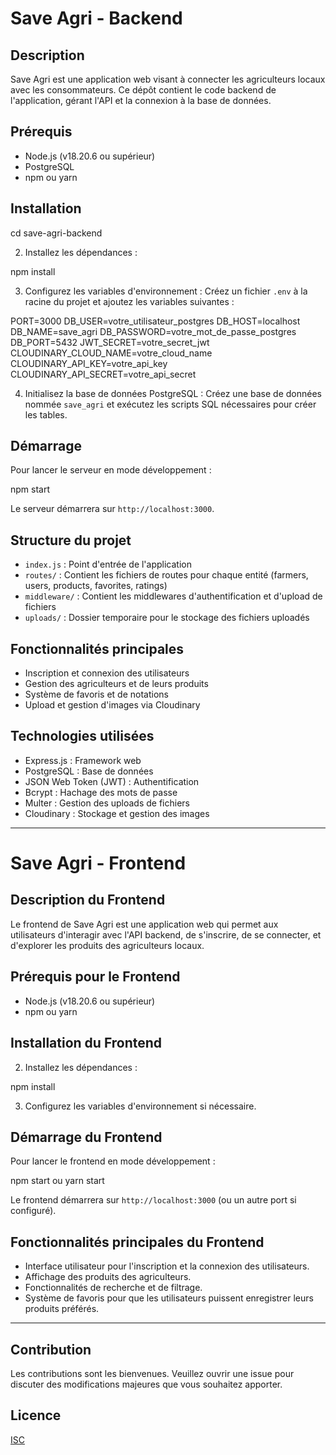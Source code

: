 # Save Agri - Backend

## Description
Save Agri est une application web visant à connecter les agriculteurs locaux avec les consommateurs. Ce dépôt contient le code backend de l'application, gérant l'API et la connexion à la base de données.

## Prérequis
- Node.js (v18.20.6 ou supérieur)
- PostgreSQL
- npm ou yarn

## Installation

cd save-agri-backend


2. Installez les dépendances :

npm install


3. Configurez les variables d'environnement :
Créez un fichier `.env` à la racine du projet et ajoutez les variables suivantes :

PORT=3000
DB_USER=votre_utilisateur_postgres
DB_HOST=localhost
DB_NAME=save_agri
DB_PASSWORD=votre_mot_de_passe_postgres
DB_PORT=5432
JWT_SECRET=votre_secret_jwt
CLOUDINARY_CLOUD_NAME=votre_cloud_name
CLOUDINARY_API_KEY=votre_api_key
CLOUDINARY_API_SECRET=votre_api_secret


4. Initialisez la base de données PostgreSQL :
Créez une base de données nommée `save_agri` et exécutez les scripts SQL nécessaires pour créer les tables.

## Démarrage

Pour lancer le serveur en mode développement :

npm start

Le serveur démarrera sur `http://localhost:3000`.

## Structure du projet

- `index.js` : Point d'entrée de l'application
- `routes/` : Contient les fichiers de routes pour chaque entité (farmers, users, products, favorites, ratings)
- `middleware/` : Contient les middlewares d'authentification et d'upload de fichiers
- `uploads/` : Dossier temporaire pour le stockage des fichiers uploadés

## Fonctionnalités principales

- Inscription et connexion des utilisateurs
- Gestion des agriculteurs et de leurs produits
- Système de favoris et de notations
- Upload et gestion d'images via Cloudinary

## Technologies utilisées

- Express.js : Framework web
- PostgreSQL : Base de données
- JSON Web Token (JWT) : Authentification
- Bcrypt : Hachage des mots de passe
- Multer : Gestion des uploads de fichiers
- Cloudinary : Stockage et gestion des images

---

# Save Agri - Frontend

## Description du Frontend
Le frontend de Save Agri est une application web qui permet aux utilisateurs d'interagir avec l'API backend, de s'inscrire, de se connecter, et d'explorer les produits des agriculteurs locaux.

## Prérequis pour le Frontend
- Node.js (v18.20.6 ou supérieur)
- npm ou yarn

## Installation du Frontend


2. Installez les dépendances :

npm install


3. Configurez les variables d'environnement si nécessaire.

## Démarrage du Frontend

Pour lancer le frontend en mode développement :

npm start ou yarn start


Le frontend démarrera sur `http://localhost:3000` (ou un autre port si configuré).

## Fonctionnalités principales du Frontend

- Interface utilisateur pour l'inscription et la connexion des utilisateurs.
- Affichage des produits des agriculteurs.
- Fonctionnalités de recherche et de filtrage.
- Système de favoris pour que les utilisateurs puissent enregistrer leurs produits préférés.

---

## Contribution

Les contributions sont les bienvenues. Veuillez ouvrir une issue pour discuter des modifications majeures que vous souhaitez apporter.

## Licence

[ISC](https://opensource.org/licenses/ISC)



